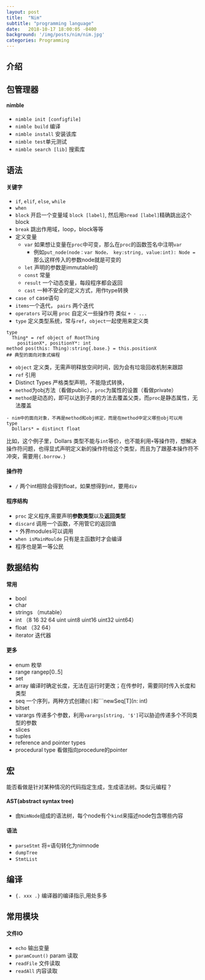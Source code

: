 ```yaml
---
layout: post
title:  "Nim"
subtitle: "programming language"
date:   2018-10-17 18:00:05 -0400
background: '/img/posts/nim/nim.jpg'
categories: Programming
---
```

## 介绍

## 包管理器
#### nimble
- ```nimble init [configfile]```
- ```nimble build``` 编译
- ```nimble install``` 安装该库
- ```nimble test```单元测试
- ```nimble search [lib]``` 搜索库

## 语法
#### 关键字
- ```if```, ```elif```, ```else```, ```while```
- ```when```
- ```block``` 开启一个变量域 ```block [label]```, 然后用```bread [label]```精确跳出这个block
- ```break``` 跳出作用域，loop，block等等
- 定义变量
    - ```var``` 如果想让变量在```proc```中可变，那么在```proc```的函数签名中注明```var```
      - 例如```put_node(node：var Node， key:string, value:int): Node =```那么这样传入的参数node就是可变的
    - ```let``` 声明的参数是immutable的
    - ```const``` 常量
    - ```result``` 一个动态变量，每段程序都会返回
    - ```cast``` 一种不安全的定义方式，用作type转换
- ``` case of ``` case语句
- ```items```一个迭代， ```pairs``` 两个迭代
- ```operators``` 可以用 ```proc``` 自定义一些操作符 类似 ```+ - ...```
- ```type``` 定义类型系统，常与```ref```，```object```一起使用来定义类
```
type
  Thing* = ref object of RootThing
    positionX*, positionY*: int
method pos(this: Thing):string{.base.} = this.positionX
## 典型的面向对象式编程
```

- ```object``` 定义类，无需声明释放空间时间，因为会有垃圾回收机制来跟踪
- ```ref``` 引用
- Distinct Types 严格类型声明，不能隐式转换，
- ```method```为obj方法（看做public），```proc```为属性的设置（看做private） 
- ```method```是动态的，即可以达到子类的方法去覆盖父类，而```proc```是静态属性，无法覆盖
```
- nim中的面向对象，不再是method和obj绑定，而是在method中定义哪些obj可以用
type
  Dollars* = distinct float
```
比如，这个例子里，Dollars 类型不能与```int```等价，也不能利用```+```等操作符，想解决操作符问题，也得显式声明定义新的操作符给这个类型，而且为了跟基本操作符不冲突，需要用```{.borrow.}```

#### 操作符
- ```/``` 两个int相除会得到float，如果想得到int，要用```div```
#### 程序结构
- ```proc``` 定义程序,需要声明**参数类型**以及**返回类型**
- ```discard``` 调用一个函数，不用管它的返回值
- ```*``` 外界modules可以调用
- ```when isMainMoulde``` 只有是主函数时才会编译
- 程序也是第一等公民
#### 

## 数据结构
#### 常用
- bool
- char
- strings  （mutable）
- int （8 16 32 64 uint uint8 uint16 uint32 uint64）
- float （32 64）
- iterator 迭代器
#### 更多
- enum 枚举
- range    rangep[0..5] 
- set
- array 编译时确定长度，无法在运行时更改；在传参时，需要同时传入长度和类型
- seq 一个序列，两种方式创建```@[]```和```newSeq[T](n: int)
- bitset 
- varargs 传递多个参数，利用```varargs[string, '$']```可以胁迫传递多个不同类型的参数
- slices
- tuples
- reference and pointer types
- procedural type 看做指向procedure的pointer

## 宏
能否看做是针对某种情况的代码指定生成，生成语法树。类似元编程？
#### AST(abstract syntax tree)
- 由```NimNode```组成的语法树，每个node有个```kind```来描述node包含哪些内容

#### 语法
- ```parseStmt``` 将=语句转化为nimnode
- ```dumpTree```
- ```StmtList```

## 编译
- ```{. xxx .}``` 编译器的编译指示,用处多多

## 常用模块
#### 文件IO
- ```echo``` 输出变量
- ```paramCount()``` param 读取
- ```readFile``` 文件读取
- ```readAll``` 内容读取